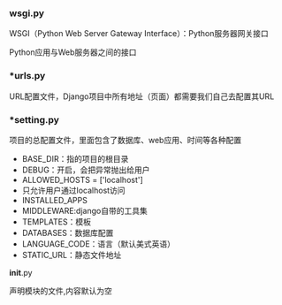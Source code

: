 ### wsgi.py

WSGI（Python Web Server Gateway Interface）：Python服务器网关接口

Python应用与Web服务器之间的接口



### *urls.py

URL配置文件，Django项目中所有地址（页面）都需要我们自己去配置其URL



### *setting.py

项目的总配置文件，里面包含了数据库、web应用、时间等各种配置

-   BASE_DIR：指的项目的根目录
-   DEBUG：开启，会把异常抛出给用户
-   ALLOWED_HOSTS = ['localhost']
-   只允许用户通过localhost访问
-   INSTALLED_APPS
-   MIDDLEWARE:django自带的工具集
-   TEMPLATES：模板
-   DATABASES：数据库配置
-   LANGUAGE_CODE：语言（默认美式英语）
-   STATIC_URL：静态文件地址



__init__.py

声明模块的文件,内容默认为空
